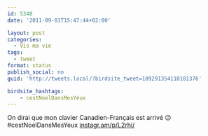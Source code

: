 ```yaml
---
id: 5348
date: '2011-09-01T15:47:44+02:00'

layout: post
categories:
  - Vis ma vie
tags:
  - tweet
format: status
publish_social: no
guid: 'http://tweets.local/?birdsite_tweet=109291354110181376'

birdsite_hashtags:
    - cestNoelDansMesYeux
---
```


On dirai que mon clavier Canadien-Français est arrivé 😉 #cestNoelDansMesYeux [instagr.am/p/L2rhi/](http://instagr.am/p/L2rhi/)